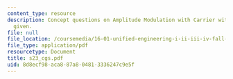 ```yaml
---
content_type: resource
description: Concept questions on Amplitude Modulation with Carrier with their answers
  given.
file: null
file_location: /coursemedia/16-01-unified-engineering-i-ii-iii-iv-fall-2005-spring-2006/8d8ecf98aca887a804813336247c9e5f_s23_cgs.pdf
file_type: application/pdf
resourcetype: Document
title: s23_cgs.pdf
uid: 8d8ecf98-aca8-87a8-0481-3336247c9e5f
---
```

